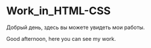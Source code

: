 ﻿# Work_in_HTML-CSS
Добрый день, здесь вы можете увидеть мои работы.

Good afternoon, here you can see my work.

